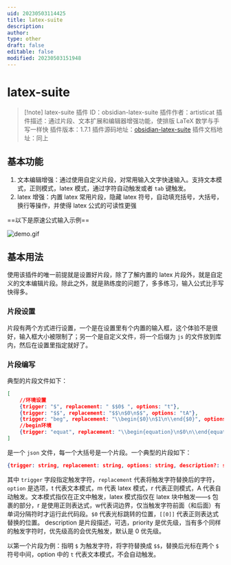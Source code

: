 ```yaml
---
uid: 20230503114425
title: latex-suite
description: 
author: 
type: other
draft: false
editable: false
modified: 20230503151948
---
```


# latex-suite

> [!note] latex-suite
> 插件 ID：obsidian-latex-suite
> 插件作者：artisticat
> 插件描述：通过片段、文本扩展和编辑器增强功能，使排版 LaTeX 数学与手写一样快
> 插件版本：1.7.1
> 插件源码地址：[obsidian-latex-suite](https://github.com/artisticat1/obsidian-latex-suite)
> 插件文档地址：同上

## 基本功能

1. 文本编辑增强：通过使用自定义片段，对常用输入文字快速输入。支持文本模式，正则模式，latex 模式，通过字符自动触发或者 `tab` 键触发。
2. latex 增强：内置 latex 常用片段，隐藏 latex 符号，自动填充括号，大括号，换行等操作，并使得 latex 公式的可读性更强

==以下是原速公式输入示例==

![demo.gif](https://cdn.pkmer.cn/images/demo.gif!pkmer)

## 基本用法

使用该插件的唯一前提就是设置好片段，除了了解内置的 latex 片段外，就是自定义的文本编辑片段。除此之外，就是熟练度的问题了，多多练习，输入公式比手写快得多。

### 片段设置

片段有两个方式进行设置，一个是在设置里有个内置的输入框，这个体验不是很好，输入框大小被限制了；另一个是自定义文件，将一个后缀为 `js` 的文件放到库内，然后在设置里指定就好了。

### 片段编写

典型的片段文件如下：

```json
[
	//环境设置
	{trigger: "$", replacement: " $$0$ ", options: "t"},
	{trigger: "$$", replacement: "$$\n$0\n$$", options: "tA"},
	{trigger: "beg", replacement: "\\begin{$0}\n$1\n\\end{$0}", options: "mA"},
	//begin环境
    {trigger: "equat", replacement: "\\begin{equation}\n$0\n\\end{equation}", options: "mA"},
]
```

是一个 `json` 文件，每一个大括号是一个片段。一个典型的片段如下：

```json
{trigger: string, replacement: string, options: string, description?: string, priority?: number}
```

其中 `trigger` 字段指定触发字符，`replacement` 代表将触发字符替换后的字符，`option` 是选项，t 代表文本模式，m 代表 latex 模式，r 代表正则模式，A 代表自动触发。文本模式指仅在正文中触发，latex 模式指仅在 latex 块中触发——`$` 包裹的部分，r 是使用正则表达式，w代表词边界，仅当触发字符前面（和后面）有单词分隔符时才运行此代码段。`$0` 代表光标跳转的位置，`[[0]]` 代表正则表达式替换的位置。 description 是片段描述，可选，priority 是优先级，当有多个同样的触发字符时，优先级高的会优先触发，默认是 0 优先级。

以第一个片段为例：指明 `$` 为触发字符，将字符替换成 `$$`，替换后光标在两个 `$` 符号中间，option 中的 `t` 代表文本模式，不会自动触发。

